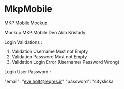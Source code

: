 # MkpMobile
MKP Mobile Mockup


Mockup MKP Mobile
Deo Abib Kristady

Login Validations :
1. Validation Username Must not Empty
2. Validation Password Must not Empty
3. Validation Login Error (Username/ Password Wrong)


Login User Password :

"email": "eve.holt@reqres.in"
"password": "cityslicka
